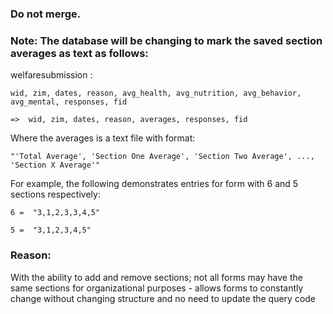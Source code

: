 ### Do not merge. 
### Note: The database will be changing to mark the saved section averages as text as follows:

welfaresubmission : 

    wid, zim, dates, reason, avg_health, avg_nutrition, avg_behavior, avg_mental, responses, fid

    =>  wid, zim, dates, reason, averages, responses, fid
                
Where the averages is a text file with format: 

    "'Total Average', 'Section One Average', 'Section Two Average', ..., 'Section X Average'"
  
For example, the following demonstrates entries for form with 6 and 5 sections respectively:

    6 =  "3,1,2,3,3,4,5"

    5 =  "3,1,2,3,4,5"

### Reason: 

  With the ability to add and remove sections; not all forms may have the same sections for organizational purposes - allows forms to constantly change without changing structure and no need to update the query code 
  
